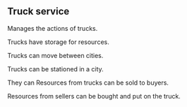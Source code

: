 Truck service
---

Manages the actions of trucks.

Trucks have storage for resources.

Trucks can move between cities.

Trucks can be stationed in a city.

They can Resources from trucks can be sold to buyers.

Resources from sellers can be bought and put on the truck.